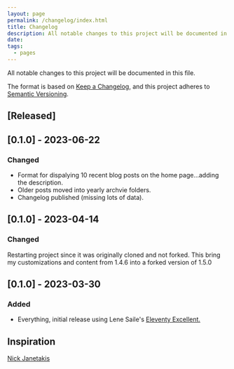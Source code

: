 ```yaml
---
layout: page
permalink: /changelog/index.html
title: Changelog
description: All notable changes to this project will be documented in this file.
date:
tags:
  - pages
---
```


All notable changes to this project will be documented in this file.

The format is based on [Keep a Changelog](https://keepachangelog.com/en/1.1.0/),
and this project adheres to [Semantic Versioning](https://semver.org/spec/v2.0.0.html).

## [Released]

## [0.1.0] - 2023-06-22

### Changed

- Format for dispalying 10 recent blog posts on the home page...adding the description.
- Older posts moved into yearly archvie folders.
- Changelog published (missing lots of data).

## [0.1.0] - 2023-04-14

### Changed

Restarting project since it was originally cloned and not forked. This bring my customizations and content from 1.4.6 into a forked version of 1.5.0

## [0.1.0] - 2023-03-30

### Added

- Everything, initial release using Lene Saile's [Eleventy Excellent.](https://github.com/madrilene/eleventy-excellent)

## Inspiration
[Nick Janetakis](https://nickjanetakis.com/blog/making-a-human-friendly-changelog-by-following-keep-a-changelog-tips)